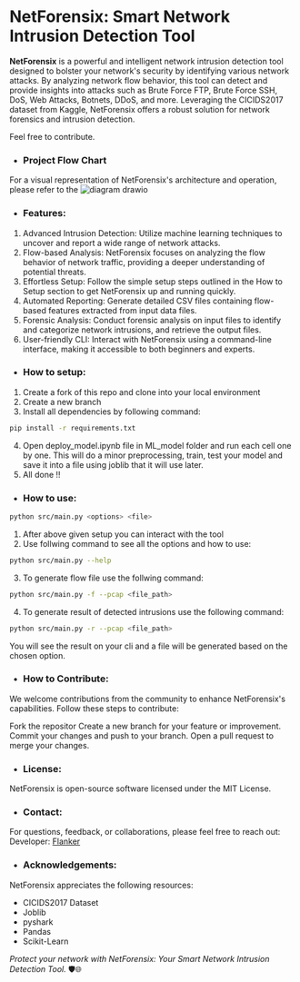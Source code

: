 <h1>NetForensix: Smart Network Intrusion Detection Tool</h1>

<b>NetForensix</b> is a powerful and intelligent network intrusion detection tool designed to bolster your network's security by identifying various network attacks. By analyzing network flow behavior, this tool can detect and provide insights into attacks such as Brute Force FTP, Brute Force SSH, DoS, Web Attacks, Botnets, DDoS, and more. Leveraging the CICIDS2017 dataset from Kaggle, NetForensix offers a robust solution for network forensics and intrusion detection.

Feel free to contribute.

<ul><li><h3>Project Flow Chart</h3></li></ul>

For a visual representation of NetForensix's architecture and operation, please refer to the 
![diagram drawio](https://github.com/Flanker-shyam/Network-Intrusion-detection-system/assets/85950516/842c3670-cf43-4aa1-9701-868639c75504)

<ul><li><h3>Features:</h3></li></ul>
<ol>
<li>Advanced Intrusion Detection: Utilize machine learning techniques to uncover and report a wide range of network attacks.</li>
<li>Flow-based Analysis: NetForensix focuses on analyzing the flow behavior of network traffic, providing a deeper understanding of potential threats.</li>
<li>Effortless Setup: Follow the simple setup steps outlined in the How to Setup section to get NetForensix up and running quickly.</li>
<li>Automated Reporting: Generate detailed CSV files containing flow-based features extracted from input data files.</li>
<li>Forensic Analysis: Conduct forensic analysis on input files to identify and categorize network intrusions, and retrieve the output files.</li>
<li>User-friendly CLI: Interact with NetForensix using a command-line interface, making it accessible to both beginners and experts.</li>
</ol>
<ul><li><h3>How to setup:</h3></li></ul>

1. Create a fork of this repo and clone into your local environment
2. Create a new branch
3. Install all dependencies by following command:
```bash
pip install -r requirements.txt
```
4. Open deploy_model.ipynb file in ML_model folder and run each cell one by one. This will do a minor preprocessing,
    train, test your model and save it into a file using joblib that it will use later.
5. All done !!

<ul><li><h3>How to use:</h3></li></ul>

```bash
python src/main.py <options> <file>
```
1. After above given setup you can interact with the tool
2. Use follwing command to see all the options and how to use:
```bash
python src/main.py --help
```
3. To generate flow file use the follwing command:
```bash
python src/main.py -f --pcap <file_path>
```
4. To generate result of detected intrusions use the following command:
```bash
python src/main.py -r --pcap <file_path>
```

You will see the result on your cli and a file will be generated based on the chosen option.

<ul><li><h3>How to Contribute:</h3></li></ul>

We welcome contributions from the community to enhance NetForensix's capabilities. Follow these steps to contribute:

Fork the repositor
Create a new branch for your feature or improvement.
Commit your changes and push to your branch.
Open a pull request to merge your changes.

<ul><li><h3>License:</h3></li></ul>
NetForensix is open-source software licensed under the MIT License.

<ul><li><h3>Contact:</h3></li></ul>
For questions, feedback, or collaborations, please feel free to reach out:
<div>Developer: <a href="https://in.linkedin.com/in/shyam-sunder19">Flanker</a></div>

<ul><li><h3>Acknowledgements:</h3></li></ul>
NetForensix appreciates the following resources:
<ul>
<li>CICIDS2017 Dataset</li>
<li>Joblib</li>
<li>pyshark</li>
<li>Pandas</li>
<li>Scikit-Learn</li>
</ul>

<em>Protect your network with NetForensix: Your Smart Network Intrusion Detection Tool. </em>🛡️🌐

